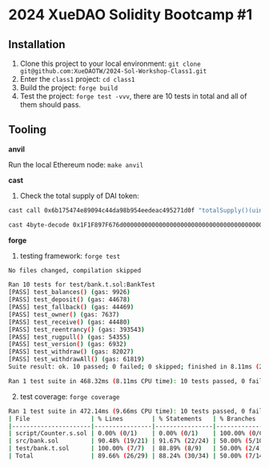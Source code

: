 # 2024 XueDAO Solidity Bootcamp #1

## Installation

1. Clone this project to your local environment: `git clone git@github.com:XueDAOTW/2024-Sol-Workshop-Class1.git`
2. Enter the `class1` project: `cd class1`
3. Build the project: `forge build`
4. Test the project: `forge test -vvv`, there are 10 tests in total and all of them should pass.

## Tooling

**anvil**

Run the local Ethereum node: `make anvil`

**cast**

1. Check the total supply of DAI token:

```bash
cast call 0x6b175474e89094c44da98b954eedeac495271d0f "totalSupply()(uint256)" --rpc-url https://eth-mainnet.alchemyapi.io/v2/Lc7oIGYeL_QvInzI0Wiu_pOZZDEKBrdf
```


```bash
cast 4byte-decode 0x1F1F897F676d00000000000000000000000000000000000000000000000000000000000000000000000000000000000000000000000000000000000000000000000003e7
```

**forge**

1. testing framework: `forge test`

```bash
No files changed, compilation skipped

Ran 10 tests for test/bank.t.sol:BankTest
[PASS] test_balances() (gas: 9926)
[PASS] test_deposit() (gas: 44678)
[PASS] test_fallback() (gas: 44469)
[PASS] test_owner() (gas: 7637)
[PASS] test_receive() (gas: 44480)
[PASS] test_reentrancy() (gas: 393543)
[PASS] test_rugpull() (gas: 54355)
[PASS] test_version() (gas: 6932)
[PASS] test_withdraw() (gas: 82027)
[PASS] test_withdrawAll() (gas: 61819)
Suite result: ok. 10 passed; 0 failed; 0 skipped; finished in 8.11ms (2.84ms CPU time)

Ran 1 test suite in 468.32ms (8.11ms CPU time): 10 tests passed, 0 failed, 0 skipped (10 total tests)
```

2. test coverage: `forge coverage`
```bash
Ran 1 test suite in 472.14ms (9.66ms CPU time): 10 tests passed, 0 failed, 0 skipped (10 total tests)
| File                 | % Lines        | % Statements   | % Branches    | % Funcs        |
|----------------------|----------------|----------------|---------------|----------------|
| script/Counter.s.sol | 0.00% (0/1)    | 0.00% (0/1)    | 100.00% (0/0) | 0.00% (0/2)    |
| src/bank.sol         | 90.48% (19/21) | 91.67% (22/24) | 50.00% (5/10) | 100.00% (9/9)  |
| test/bank.t.sol      | 100.00% (7/7)  | 88.89% (8/9)   | 50.00% (2/4)  | 100.00% (4/4)  |
| Total                | 89.66% (26/29) | 88.24% (30/34) | 50.00% (7/14) | 86.67% (13/15) |
```